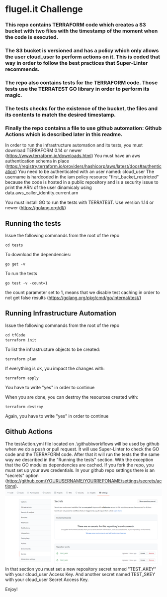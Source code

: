 # flugel.it Challenge

### This repo contains TERRAFORM code which creates a S3 bucket with two files with the timestamp of the moment when the code is executed.
### The S3 bucket is versioned and has a policy which only allows the user cloud_user to perform actions on it. This is coded that way in order to follow the best practices that Super-Linter recommends.

### The repo also contains tests for the TERRAFORM code. Those tests use the TERRATEST GO library in order to perform its magic.
### The tests checks for the existence of the bucket, the files and its contents to match the desired timestamp.

### Finally the repo contains a file to use github automation: Github Actions which is described later in this readme.

In order to run the infrastructure automation and its tests, you must download TERRAFORM 0.14 or newer (https://www.terraform.io/downloads.html)
You must have an aws authentication schema in place (https://registry.terraform.io/providers/hashicorp/aws/latest/docs#authentication)
You need to be authenticated with an user named: cloud_user
The username is hardcoded in the iam policy resource "first_bucket_restricted" because the code is hosted in a public repository and is a security issue to print the ARN of the user dinamicaly using data.aws_caller_identity.current.arn

You must install GO to run the tests with TERRATEST. Use version 1.14 or newer (https://golang.org/dl/)

## Running the tests
Issue the following commands from the root of the repo
```
cd tests
```

To download the dependencies:
```
go get -v
```

To run the tests 
```
go test -v -count=1
```

the count parameter set to 1, means that we disable test caching in order to not get false results (https://golang.org/pkg/cmd/go/internal/test/)

## Running Infrastructure Automation
Issue the following commands from the root of the repo
```
cd tfCode
terraform init
```

To list the infrastructure objects to be created:
```
terraform plan
```

If everything is ok, you impact the changes with:
```
terraform apply
```

You have to write "yes" in order to continue

When you are done, you can destroy the resources created with:
```
terraform destroy
```
Again, you have to write "yes" in order to continue

## Github Actions
The testAction.yml file located on .\github\workflows will be used by github when we do a push or pull request.
It will use Super-Linter to check the GO code and the TERRAFORM code.
After that it will run the tests the the same way we described in the "Running the tests" section. With the exception that the GO modules dependencies are cached.
If you fork the repo, you must set up your aws credentials. In your github repo settings there is an "secrets" option (https://github.com/YOURUSERNAME/YOURREPONAME/settings/secrets/actions).
![Alt text](docs/githubSecret.png?raw=true "Secrets")
In that section you must set a new repository secret named "TEST_AKEY" with your cloud_user Access Key.
And another secret named TEST_SKEY with your cloud_user Secret Access Key.

Enjoy!